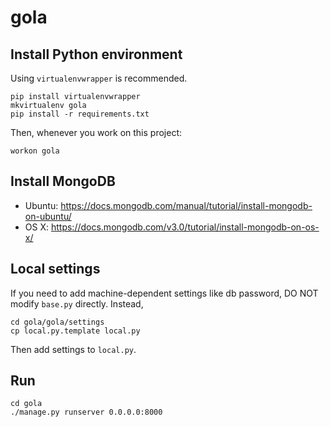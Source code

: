 # gola

## Install Python environment

Using `virtualenvwrapper` is recommended.

```
pip install virtualenvwrapper
mkvirtualenv gola
pip install -r requirements.txt
```

Then, whenever you work on this project:

```
workon gola
```

## Install MongoDB

- Ubuntu: <https://docs.mongodb.com/manual/tutorial/install-mongodb-on-ubuntu/>
- OS X: <https://docs.mongodb.com/v3.0/tutorial/install-mongodb-on-os-x/>

## Local settings

If you need to add machine-dependent settings like db password,
DO NOT modify `base.py` directly. Instead,

```
cd gola/gola/settings
cp local.py.template local.py
```

Then add settings to `local.py`.

## Run

```
cd gola
./manage.py runserver 0.0.0.0:8000
```

